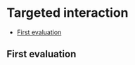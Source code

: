 # Targeted interaction

<!-- TOC START min:2 max:2 link:true asterisk:false update:true -->
- [First evaluation](#first-evaluation)
<!-- TOC END -->

## First evaluation
